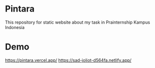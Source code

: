 # Pintara
This repository for static website about my task in Prainternship Kampus Indonesia

# Demo
https://pintara.vercel.app/
https://sad-joliot-d564fa.netlify.app/
